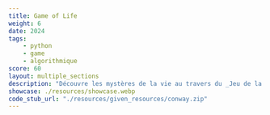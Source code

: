 ```yaml
---
title: Game of Life
weight: 6
date: 2024
tags:
    - python
    - game
    - algorithmique
score: 60
layout: multiple_sections
description: "Découvre les mystères de la vie au travers du _Jeu de la Vie de Conway_ et apprends à le coder toi même ! 🎮🌱"
showcase: ./resources/showcase.webp
code_stub_url: "./resources/given_resources/conway.zip"
---
```

